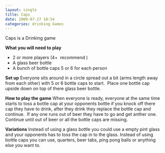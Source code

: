 ```yaml
---
layout: single
title: Caps
date: 2009-07-27 10:54
categories: drinking Games
---
```

Caps is a Drinking game

<strong>What you will need to play</strong>
<ul>
	<li>2 or more players (4+  recommend )</li>
	<li>A glass beer bottle</li>
	<li>A bunch of bottle caps 5 or 6 for each person</li>
</ul>
<strong>Set up</strong>
Everyone sits around in a circle spread out a bit (arms length away from each other) with 5 or 6 bottle caps to start.  Place one bottle cap upside down on top of there glass beer bottle.

<strong>How to play the game</strong>
When everyone is ready, everyone at the same time starts to toss a bottle cap at your opponents bottle if you knock off there cap they have to drink, after they drink they replace the bottle cap and continue.  If any one runs out of beer they have to go and get anther one. Continue until out of beer or all the bottle caps are missing.

<strong>Variations</strong>
Instead of using a glass bottle you could use a empty pint glass and your opponents has to toss the cap in to the glass.
Instead of using bottle caps you can use, quarters, beer tabs, ping pong balls or anything else you want to.

